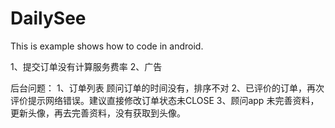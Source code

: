 DailySee
=========================

This is example shows how to code in android.

1、提交订单没有计算服务费率
2、广告

后台问题：
1、订单列表 顾问订单的时间没有，排序不对
2、已评价的订单，再次评价提示网络错误。建议直接修改订单状态未CLOSE
3、顾问app 未完善资料，更新头像，再去完善资料，没有获取到头像。